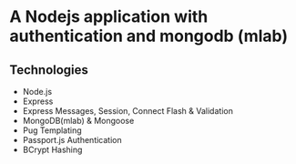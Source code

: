 # A Nodejs application with authentication and mongodb (mlab)



## Technologies
* Node.js
* Express
* Express Messages, Session, Connect Flash & Validation
* MongoDB(mlab) & Mongoose
* Pug Templating
* Passport.js Authentication
* BCrypt Hashing

